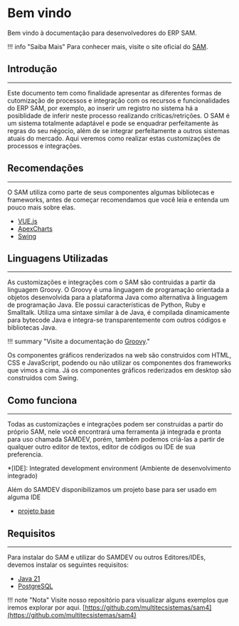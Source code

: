 # Bem vindo

Bem vindo à documentação para desenvolvedores do ERP SAM.

!!! info "Saiba Mais"
	Para conhecer mais, visite o site oficial do [SAM](https://multitecsistemas.com.br). 

## Introdução

----

Este documento tem como finalidade apresentar as diferentes formas de cutomização de processos e integração com os recursos e funcionalidades do ERP SAM, por exemplo, ao inserir um registro no sistema há a posiblidade de inferir neste processo realizando críticas/retrições. O SAM é um sistema totalmente adaptável e pode se enquadrar perfeitamente às regras do seu négocio, além de se integrar perfeitamente a outros sistemas atuais do mercado. Aqui veremos como realizar estas customizações de processos e integrações.

## Recomendações

----

O SAM utiliza como parte de seus componentes algumas bibliotecas e frameworks, antes de começar recomendamos que você leia e entenda um pouco mais sobre elas.

- [VUE.js](https://br.vuejs.org/v2/guide/index.html)
- [ApexCharts](https://apexcharts.com)
- [Swing](https://docs.oracle.com/javase/tutorial/uiswing/start/about.html)

## Linguagens Utilizadas

----

As customizações e integrações com o SAM são contruidas a partir da linguagem Groovy. O Groovy é uma linguagem de programação orientada a objetos desenvolvida para a plataforma Java como alternativa à linguagem de programação Java. Ele possui características de Python, Ruby e Smalltalk. Utiliza uma sintaxe similar à de Java, é compilada dinamicamente para bytecode Java e integra-se transparentemente com outros códigos e bibliotecas Java.

!!! summary "Visite a documentação do [Groovy](https://groovy-lang.org/documentation.html)."

Os componentes gráficos renderizados na web são construidos com HTML, CSS e JavaScript, podendo ou não utilizar os componentes dos frameworks que vimos a cima. Já os componentes gráficos rederizados em desktop são construidos com Swing.

## Como funciona

----

Todas as customizações e integrações podem ser construidas a partir do próprio SAM, nele você encontrará uma ferramenta já integrada e pronta para uso chamada SAMDEV, porém, também podemos criá-las a partir de qualquer outro editor de textos, editor de códigos ou IDE de sua preferencia.

*[IDE]: Integrated development environment (Ambiente de desenvolvimento integrado)


Além do SAMDEV disponibilizamos um projeto base para ser usado em alguma IDE

- [projeto base](https://s3-sa-east-1.amazonaws.com/files.tasks.samdoc.info/uploads/div/303/formulas_base.zip) 

## Requisitos

----

Para instalar do SAM e utilizar do SAMDEV ou outros Editores/IDEs, devemos instalar os seguintes requisitos:

- [Java 21](https://www.oracle.com/java/technologies/javase/jdk21-archive-downloads.html)
- [PostgreSQL](https://www.postgresql.org/download/)

!!! note "Nota"
	Visite nosso repositório para visualizar alguns exemplos que iremos explorar por aqui. 
	[https://github.com/multitecsistemas/sam4](https://github.com/multitecsistemas/sam4)